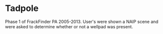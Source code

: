 Tadpole
=======

Phase 1 of FrackFinder PA 2005-2013.  User's were shown a NAIP scene and were asked to
determine whether or not a wellpad was present.